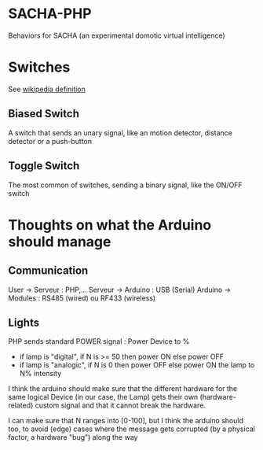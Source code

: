 SACHA-PHP
=========

Behaviors for SACHA (an experimental domotic virtual intelligence)



Switches
========

See [wikipedia definition](http://en.wikipedia.org/wiki/Switch)


Biased Switch
-------------

A switch that sends an unary signal, like an motion detector, distance detector or a push-button


Toggle Switch
-------------

The most common of switches, sending a binary signal, like the ON/OFF switch




Thoughts on what the Arduino should manage
==========================================

Communication
-------------

User -> Serveur    : PHP,...
Serveur -> Arduino : USB (Serial)
Arduino -> Modules : RS485 (wired) ou RF433 (wireless)  

Lights
------

PHP sends standard POWER signal : Power Device <ID> to <N>%

- if lamp <ID> is "digital",  if N is >= 50 then power ON else power OFF
- if lamp <ID> is "analogic", if N is 0 then power OFF else power ON the lamp to N% intensity

I think the arduino should make sure that the different hardware for the same logical Device (in our case, the Lamp)
gets their own (hardware-related) custom signal and that it cannot break the hardware.

I can make sure that N ranges into [0-100], but I think the arduino should too,
to avoid (edge) cases where the message gets corrupted (by a physical factor, a hardware "bug") along the way

